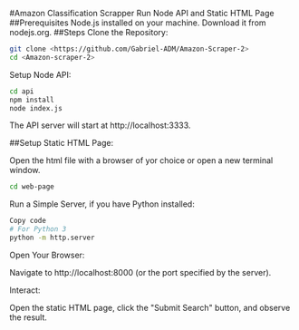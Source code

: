 #Amazon Classification Scrapper
Run Node API and Static HTML Page
##Prerequisites
Node.js installed on your machine. Download it from nodejs.org.
##Steps
Clone the Repository:

```bash
git clone <https://github.com/Gabriel-ADM/Amazon-Scraper-2>
cd <Amazon-scraper-2>
```
Setup Node API:

```bash
cd api
npm install
node index.js
```
The API server will start at http://localhost:3333.

##Setup Static HTML Page:

Open the html file with a browser of yor choice or open a new terminal window.

```bash
cd web-page
```
Run a Simple Server, if you have Python installed:
```bash
Copy code
# For Python 3
python -m http.server
```
Open Your Browser:

Navigate to http://localhost:8000 (or the port specified by the server).

Interact:

Open the static HTML page, click the "Submit Search" button, and observe the result.

